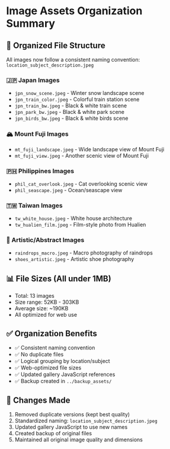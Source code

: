 # Image Assets Organization Summary

## 📁 Organized File Structure

All images now follow a consistent naming convention: `location_subject_description.jpeg`

### 🇯🇵 Japan Images
- `jpn_snow_scene.jpeg` - Winter snow landscape scene
- `jpn_train_color.jpeg` - Colorful train station scene  
- `jpn_train_bw.jpeg` - Black & white train scene
- `jpn_park_bw.jpeg` - Black & white park scene
- `jpn_birds_bw.jpeg` - Black & white birds scene

### 🏔️ Mount Fuji Images
- `mt_fuji_landscape.jpeg` - Wide landscape view of Mount Fuji
- `mt_fuji_view.jpeg` - Another scenic view of Mount Fuji

### 🇵🇭 Philippines Images  
- `phil_cat_overlook.jpeg` - Cat overlooking scenic view
- `phil_seascape.jpeg` - Ocean/seascape view

### 🇹🇼 Taiwan Images
- `tw_white_house.jpeg` - White house architecture
- `tw_hualien_film.jpeg` - Film-style photo from Hualien

### 🎨 Artistic/Abstract Images
- `raindrops_macro.jpeg` - Macro photography of raindrops
- `shoes_artistic.jpeg` - Artistic shoe photography

## 📊 File Sizes (All under 1MB)
- Total: 13 images
- Size range: 52KB - 303KB
- Average size: ~190KB
- All optimized for web use

## ✅ Organization Benefits
- ✅ Consistent naming convention
- ✅ No duplicate files
- ✅ Logical grouping by location/subject
- ✅ Web-optimized file sizes
- ✅ Updated gallery JavaScript references
- ✅ Backup created in `../backup_assets/`

## 🔄 Changes Made
1. Removed duplicate versions (kept best quality)
2. Standardized naming: `location_subject_description.jpeg`
3. Updated gallery JavaScript to use new names
4. Created backup of original files
5. Maintained all original image quality and dimensions

